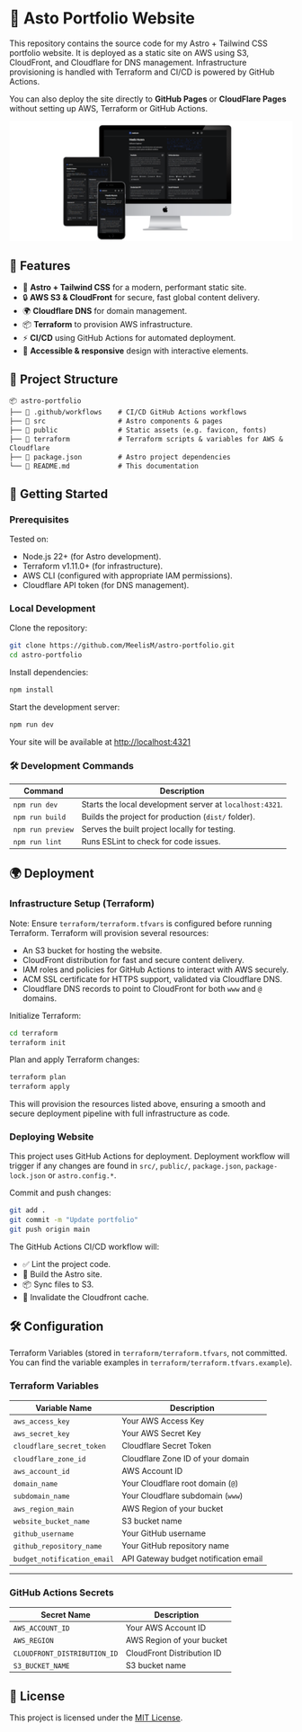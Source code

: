# 🚀 Asto Portfolio Website

This repository contains the source code for my Astro + Tailwind CSS portfolio website. It is deployed as a static site on AWS using S3, CloudFront, and Cloudflare for DNS management. Infrastructure provisioning is handled with Terraform and CI/CD is powered by GitHub Actions.

You can also deploy the site directly to **GitHub Pages** or **CloudFlare Pages** without setting up AWS, Terraform or GitHub Actions.

![Website Preview](/.github/assets/website.png)

## 📌 Features

- 🚀 **Astro + Tailwind CSS** for a modern, performant static site.
- 🔒 **AWS S3 & CloudFront** for secure, fast global content delivery.
- 🌍 **Cloudflare DNS** for domain management.
- 📦 **Terraform** to provision AWS infrastructure.
- ⚡ **CI/CD** using GitHub Actions for automated deployment.
- 🎨 **Accessible & responsive** design with interactive elements.

## 📂 Project Structure

```
📦 astro-portfolio
├── 📁 .github/workflows    # CI/CD GitHub Actions workflows
├── 📁 src                  # Astro components & pages
├── 📁 public               # Static assets (e.g. favicon, fonts)
├── 📁 terraform            # Terraform scripts & variables for AWS & Cloudflare
├── 📄 package.json         # Astro project dependencies
└── 📄 README.md            # This documentation
```

## 🚀 Getting Started

### Prerequisites

Tested on:

- Node.js 22+ (for Astro development).
- Terraform v1.11.0+ (for infrastructure).
- AWS CLI (configured with appropriate IAM permissions).
- Cloudflare API token (for DNS management).

### Local Development

Clone the repository:

```bash
git clone https://github.com/MeelisM/astro-portfolio.git
cd astro-portfolio
```

Install dependencies:

```bash
npm install
```

Start the development server:

```bash
npm run dev
```

Your site will be available at [http://localhost:4321](http://localhost:4321)

### 🛠 Development Commands

| Command           | Description                                              |
| ----------------- | -------------------------------------------------------- |
| `npm run dev`     | Starts the local development server at `localhost:4321`. |
| `npm run build`   | Builds the project for production (`dist/` folder).      |
| `npm run preview` | Serves the built project locally for testing.            |
| `npm run lint`    | Runs ESLint to check for code issues.                    |

## 🌍 Deployment

### Infrastructure Setup (Terraform)

Note: Ensure `terraform/terraform.tfvars` is configured before running Terraform. Terraform will provision several resources:

- An S3 bucket for hosting the website.
- CloudFront distribution for fast and secure content delivery.
- IAM roles and policies for GitHub Actions to interact with AWS securely.
- ACM SSL certificate for HTTPS support, validated via Cloudflare DNS.
- Cloudflare DNS records to point to CloudFront for both `www` and `@` domains.

Initialize Terraform:

```bash
cd terraform
terraform init
```

Plan and apply Terraform changes:

```bash
terraform plan
terraform apply
```

This will provision the resources listed above, ensuring a smooth and secure deployment pipeline with full infrastructure as code.

### Deploying Website

This project uses GitHub Actions for deployment. Deployment workflow will trigger if any changes are found in `src/`, `public/`, `package.json`, `package-lock.json` or `astro.config.*`.

Commit and push changes:

```bash
git add .
git commit -m "Update portfolio"
git push origin main
```

The GitHub Actions CI/CD workflow will:

- ✅ Lint the project code.
- 🔨 Build the Astro site.
- 📦 Sync files to S3.
- 🚀 Invalidate the Cloudfront cache.

## 🛠️ Configuration

Terraform Variables (stored in `terraform/terraform.tfvars`, not committed. You can find the variable examples in `terraform/terraform.tfvars.example`).

### **Terraform Variables**

| Variable Name               | Description                           |
| --------------------------- | ------------------------------------- |
| `aws_access_key`            | Your AWS Access Key                   |
| `aws_secret_key`            | Your AWS Secret Key                   |
| `cloudflare_secret_token`   | Cloudflare Secret Token               |
| `cloudflare_zone_id`        | Cloudflare Zone ID of your domain     |
| `aws_account_id`            | AWS Account ID                        |
| `domain_name`               | Your Cloudflare root domain (`@`)     |
| `subdomain_name`            | Your Cloudflare subdomain (`www`)     |
| `aws_region_main`           | AWS Region of your bucket             |
| `website_bucket_name`       | S3 bucket name                        |
| `github_username`           | Your GitHub username                  |
| `github_repository_name`    | Your GitHub repository name           |
| `budget_notification_email` | API Gateway budget notification email |

---

### **GitHub Actions Secrets**

| Secret Name                  | Description                |
| ---------------------------- | -------------------------- |
| `AWS_ACCOUNT_ID`             | Your AWS Account ID        |
| `AWS_REGION`                 | AWS Region of your bucket  |
| `CLOUDFRONT_DISTRIBUTION_ID` | CloudFront Distribution ID |
| `S3_BUCKET_NAME`             | S3 bucket name             |

## 📜 License

This project is licensed under the [MIT License](/LICENSE).
